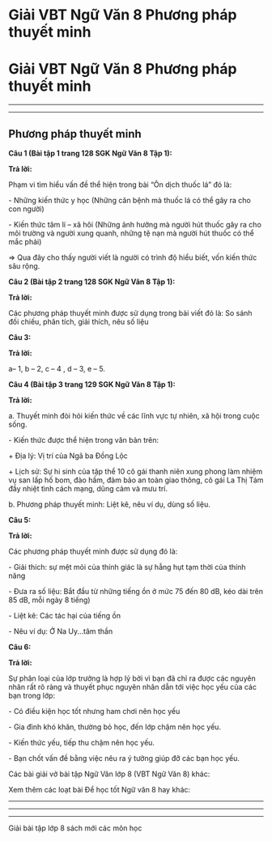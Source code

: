 # Giải VBT Ngữ Văn 8 Phương pháp thuyết minh

# Giải VBT Ngữ Văn 8 Phương pháp thuyết minh

* * *

* * *

## Phương pháp thuyết minh

**Câu 1 (Bài tập 1 trang 128 SGK Ngữ Văn 8 Tập 1):**

**Trả lời:**

Phạm vi tìm hiểu vấn đề thể hiện trong bài “Ôn dịch thuốc lá” đó là: 

\- Những kiến thức y học (Những căn bệnh mà thuốc lá có thể gây ra cho con người) 

\- Kiến thức tâm lí – xã hôi (Những ảnh hưởng mà người hút thuốc gây ra cho môi trường và người xung quanh, những tệ nạn mà người hút thuốc có thể mắc phải) 

⇒ Qua đây cho thấy người viết là người có trình độ hiểu biết, vốn kiến thức sâu rộng. 

**Câu 2 (Bài tập 2 trang 128 SGK Ngữ Văn 8 Tập 1):**

**Trả lời:**

Các phương pháp thuyết minh được sử dụng trong bài viết đó là: So sánh đối chiếu, phân tích, giải thích, nêu số liệu 

**Câu 3:**

**Trả lời:**

a– 1, b – 2, c – 4 , d – 3, e – 5. 

**Câu 4 (Bài tập 3 trang 129 SGK Ngữ Văn 8 Tập 1):**

**Trả lời:**

a. Thuyết minh đòi hỏi kiến thức về các lĩnh vực tự nhiên, xã hội trong cuộc sống. 

\- Kiến thức được thể hiện trong văn bản trên: 

\+ Địa lý: Vị trí của Ngã ba Đồng Lộc 

\+ Lịch sử: Sự hi sinh của tập thể 10 cô gái thanh niên xung phong làm nhiệm vụ san lấp hố bom, đào hầm, đảm bảo an toàn giao thông, cô gái La Thị Tám đầy nhiệt tình cách mạng, dũng cảm và mưu trí. 

b. Phương pháp thuyết minh: Liệt kê, nêu ví dụ, dùng số liệu. 

**Câu 5:**

**Trả lời:**

Các phương pháp thuyết minh được sử dụng đó là: 

\- Giải thích: sự mệt mỏi của thính giác là sự hẫng hụt tạm thời của thính năng 

\- Đưa ra số liệu: Bắt đầu từ những tiếng ồn ở mức 75 đến 80 dB, kéo dài trên 85 dB, mỗi ngày 8 tiếng) 

\- Liệt kê: Các tác hại của tiếng ồn 

\- Nêu ví dụ: Ở Na Uy...tâm thần 

**Câu 6:**

**Trả lời:**

Sự phân loại của lớp trưởng là hợp lý bởi vì bạn đã chỉ ra được các nguyên nhân rất rõ ràng và thuyết phục nguyên nhân dẫn tới việc học yếu của các bạn trong lớp: 

\- Có điều kiện học tốt nhưng ham chơi nên học yếu 

\- Gia đình khó khăn, thường bỏ học, đến lớp chậm nên học yếu. 

\- Kiến thức yếu, tiếp thu chậm nên học yếu. 

\- Bạn chốt vấn đề bằng việc nêu ra ý tưởng giúp đỡ các bạn học yếu. 

Các bài giải vở bài tập Ngữ Văn lớp 8 (VBT Ngữ Văn 8) khác:

Xem thêm các loạt bài Để học tốt Ngữ văn 8 hay khác:

* * *

* * *

* * *

Giải bài tập lớp 8 sách mới các môn học
